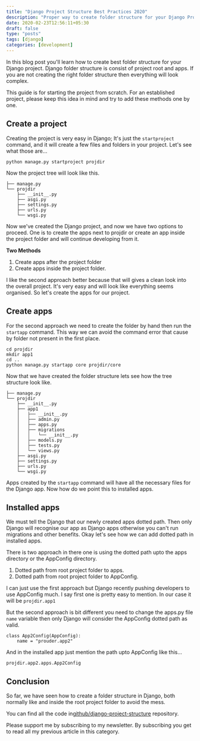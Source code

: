 ```yaml
---
title: "Django Project Structure Best Practices 2020"
description: "Proper way to create folder structure for your Django Project."
date: 2020-02-23T12:56:11+05:30
draft: false
type: "posts"
tags: [django]
categories: [development]
---
```


In this blog post you'll learn how to create best folder structure for your Django project.  Django folder structure is consist of project root and apps. If you are not creating the right folder structure then everything will look complex.

This guide is for starting the project from scratch. For an established project, please keep this idea in mind and try to add these methods one by one.

## Create a project

Creating the project is very easy in Django; It's just the `startproject` command, and it will create a few files and folders in your project. Let's see what those are…

    python manage.py startproject projdir

Now the project tree will look like this.

```
├── manage.py
└── projdir
    ├── __init__.py
    ├── asgi.py
    ├── settings.py
    ├── urls.py
    └── wsgi.py
```

Now we've created the Django project, and now we have two options to proceed. One is to create the apps next to projdir or create an app inside the project folder and will continue developing from it.

**Two Methods**

1. Create apps after the project folder
2. Create apps inside the project folder.

I like the second approach better because that will gives a clean look into the overall project. It's very easy and will look like everything seems organised. So let's create the apps for our project.

## Create apps

For the second approach we need to create the folder by hand then run the `startapp` command. This way we can avoid the command error that cause by folder not present in the first place.

```
cd projdir
mkdir app1
cd ..
python manage.py startapp core projdir/core
```

Now that we have created the folder structure lets see how the tree structure look like.

```
├── manage.py
└── projdir
    ├── __init__.py
    ├── app1
    │   ├── __init__.py
    │   ├── admin.py
    │   ├── apps.py
    │   ├── migrations
    │   │   └── __init__.py
    │   ├── models.py
    │   ├── tests.py
    │   └── views.py
    ├── asgi.py
    ├── settings.py
    ├── urls.py
    └── wsgi.py
```

Apps created by the `startapp` command will have all the necessary files for the Django app. Now how do we point this to installed apps.

## Installed apps

We must tell the Django that our newly created apps dotted path.  Then only Django will recognise our app as Django apps otherwise you can't run migrations and other benefits. Okay let's see how we can add dotted path in installed apps.

There is two approach in there one is using the dotted path upto the apps directory or the AppConfig directory.

1. Dotted path from root project folder to apps.
2. Dotted path from root project folder to AppConfig.

I can just use the first approach but Django recently pushing developers to use AppConfig much. I say first one is pretty easy to mention. In our case it will be `projdir.app1`

But the second approach is bit different you need to change the apps.py file `name` variable then only Django will consider the AppConfig dotted path as valid.

```
class App2Config(AppConfig):
    name = "prouder.app2"
```

And in the installed app just mention the path upto AppConfig like this...

    projdir.app2.apps.App2Config

## Conclusion

So far, we have seen how to create a folder structure in Django, both normally like and inside the root project folder to avoid the mess.

You can find all the code in[github/django-project-structure](https://github.com/rajasimon/django-project-structure) repository.

Please support me by subscribing to my newsletter. By subscribing you get to read all my previous article in this category.